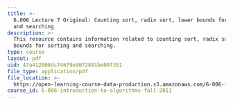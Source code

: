 ```yaml
---
title: >-
  6.006 Lecture 7 Original: Counting sort, radix sort, lower bounds for sorting
  and searching
description: >-
  This resource contains information related to counting sort, radix sort, lower
  bounds for sorting and searching.
type: course
layout: pdf
uid: 47a412008dc74679e9072891be09f351
file_type: application/pdf
file_location: >-
  https://open-learning-course-data-production.s3.amazonaws.com/6-006-introduction-to-algorithms-fall-2011/47a412008dc74679e9072891be09f351_MIT6_006F11_lec07_orig.pdf
course_id: 6-006-introduction-to-algorithms-fall-2011
---
```

